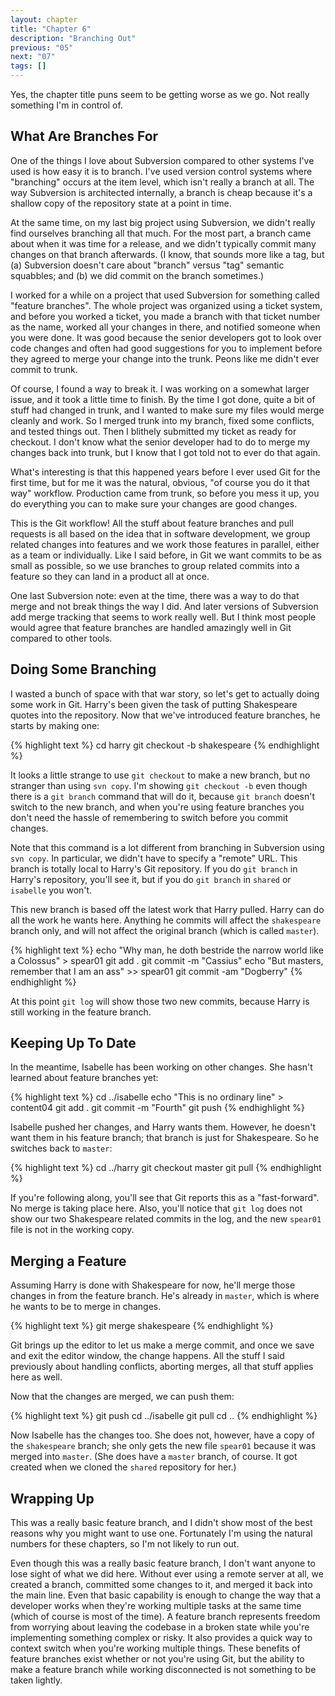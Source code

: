 ```yaml
---
layout: chapter
title: "Chapter 6"
description: "Branching Out"
previous: "05"
next: "07"
tags: []
---
```


Yes, the chapter title puns seem to be getting worse as we go. Not really
something I'm in control of.

What Are Branches For
---------------------

One of the things I love about Subversion compared to other systems I've used
is how easy it is to branch. I've used version control systems where
"branching" occurs at the item level, which isn't really a branch at all.
The way Subversion is architected internally, a branch is cheap because it's
a shallow copy of the repository state at a point in time.

At the same time, on my last big project using Subversion, we didn't really
find ourselves branching all that much. For the most part, a branch came about
when it was time for a release, and we didn't typically commit many changes on
that branch afterwards. (I know, that sounds more like a tag, but (a)
Subversion doesn't care about "branch" versus "tag" semantic squabbles; and (b)
we did commit on the branch sometimes.)

I worked for a while on a project that used Subversion for something called
"feature branches". The whole project was organized using a ticket system, and
before you worked a ticket, you made a branch with that ticket number as the
name, worked all your changes in there, and notified someone when you were
done. It was good because the senior developers got to look over code changes
and often had good suggestions for you to implement before they agreed to merge
your change into the trunk. Peons like me didn't ever commit to trunk.

Of course, I found a way to break it. I was working on a somewhat larger issue,
and it took a little time to finish. By the time I got done, quite a bit of stuff
had changed in trunk, and I wanted to make sure my files would merge cleanly and
work. So I merged trunk into my branch, fixed some conflicts, and tested things
out. Then I blithely submitted my ticket as ready for checkout. I don't know
what the senior developer had to do to merge my changes back into trunk, but I
know that I got told not to ever do that again.

What's interesting is that this happened years before I ever used Git for the first
time, but for me it was the natural, obvious, "of course you do it that way"
workflow. Production came from trunk, so before you mess it up, you do
everything you can to make sure your changes are good changes.

This is the Git workflow! All the stuff about feature branches and pull requests is
all based on the idea that in software development, we group related changes into
features and we work those features in parallel, either as a team or individually.
Like I said before, in Git we want commits to be as small as possible, so we use
branches to group related commits into a feature so they can land in a product all
at once. 

One last Subversion note: even at the time, there was a way to do that merge and
not break things the way I did. And later versions of Subversion add merge tracking
that seems to work really well. But I think most people would agree that feature
branches are handled amazingly well in Git compared to other tools.

Doing Some Branching
--------------------

I wasted a bunch of space with that war story, so let's get to actually doing
some work in Git. Harry's been given the task of putting Shakespeare quotes into
the repository. Now that we've introduced feature branches, he starts by making
one:

{% highlight text %}
cd harry
git checkout -b shakespeare
{% endhighlight %}

It looks a little strange to use `git checkout` to make a new branch, but no stranger
than using `svn copy`. I'm showing `git checkout -b` even though there is a `git branch`
command that will do it, because `git branch` doesn't switch to the new branch,
and when you're using feature branches you don't need the hassle of remembering to switch
before you commit changes.

Note that this command is a lot different from branching in Subversion using `svn copy`.
In particular, we didn't have to specify a "remote" URL. This branch is totally local
to Harry's Git repository. If you do `git branch` in Harry's repository, you'll see it,
but if you do `git branch` in `shared` or `isabelle` you won't.

This new branch is based off the latest work that Harry pulled. Harry can do
all the work he wants here. Anything he commits will affect the `shakespeare` branch
only, and will not affect the original branch (which is called `master`).

{% highlight text %}
echo "Why man, he doth bestride the narrow world like a Colossus" > spear01
git add .
git commit -m "Cassius"
echo "But masters, remember that I am an ass" >> spear01
git commit -am "Dogberry"
{% endhighlight %}

At this point `git log` will show those two new commits, because Harry is still working
in the feature branch.

Keeping Up To Date
------------------

In the meantime, Isabelle has been working on other changes. She hasn't learned
about feature branches yet:

{% highlight text %}
cd ../isabelle
echo "This is no ordinary line" > content04
git add .
git commit -m "Fourth"
git push
{% endhighlight %}

Isabelle pushed her changes, and Harry wants them. However, he doesn't want them
in his feature branch; that branch is just for Shakespeare. So he switches back to
`master`:

{% highlight text %}
cd ../harry
git checkout master
git pull
{% endhighlight %}

If you're following along, you'll see that Git reports this as a
"fast-forward". No merge is taking place here. Also, you'll notice that `git
log` does not show our two Shakespeare related commits in the log, and the new
`spear01` file is not in the working copy.

Merging a Feature
-----------------

Assuming Harry is done with Shakespeare for now, he'll merge those changes in from
the feature branch. He's already in `master`, which is where he wants to be to
merge in changes.

{% highlight text %}
git merge shakespeare
{% endhighlight %}

Git brings up the editor to let us make a merge commit, and once we save and exit the
editor window, the change happens. All the stuff I said previously about handling
conflicts, aborting merges, all that stuff applies here as well.

Now that the changes are merged, we can push them:

{% highlight text %}
git push
cd ../isabelle
git pull
cd ..
{% endhighlight %}

Now Isabelle has the changes too. She does not, however, have a copy of the
`shakespeare` branch; she only gets the new file `spear01` because it was
merged into `master`. (She does have a `master` branch, of course. It got created
when we cloned the `shared` repository for her.)

Wrapping Up
-----------

This was a really basic feature branch, and I didn't show most of the best reasons
why you might want to use one. Fortunately I'm using the natural numbers for these
chapters, so I'm not likely to run out.

Even though this was a really basic feature branch, I don't want anyone to lose
sight of what we did here. Without ever using a remote server at all, we created
a branch, committed some changes to it, and merged it back into the main line.
Even that basic capability is enough to change the way that a developer works
when they're working multiple tasks at the same time (which of course is most
of the time). A feature branch represents freedom from worrying about leaving
the codebase in a broken state while you're implementing something complex or
risky. It also provides a quick way to context switch when you're working
multiple things. These benefits of feature branches exist whether or not you're
using Git, but the ability to make a feature branch while working disconnected is not
something to be taken lightly.


